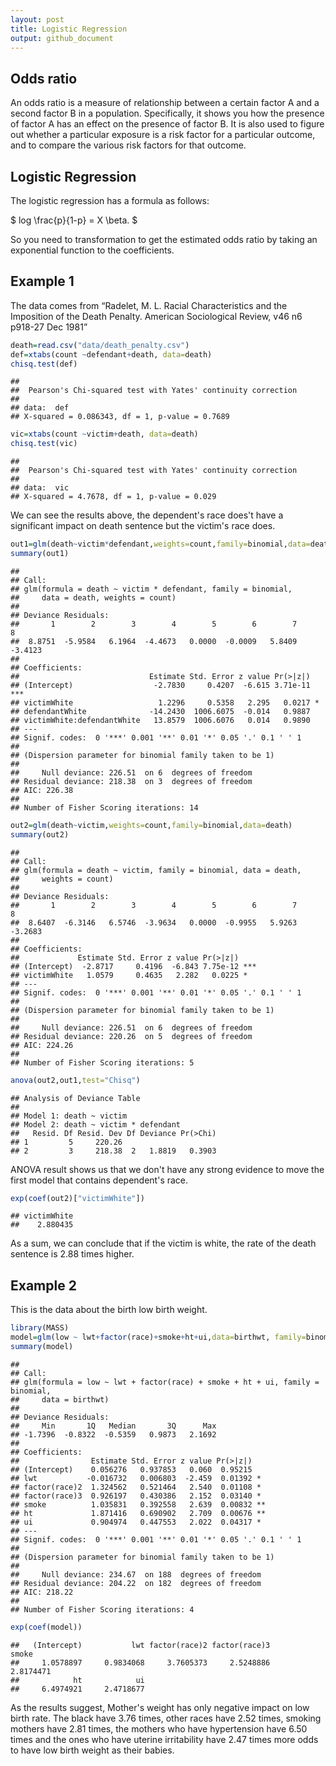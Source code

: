 ```yaml
---
layout: post
title: Logistic Regression
output: github_document
---
```


## Odds ratio

An odds ratio is a measure of relationship between a certain factor A
and a second factor B in a population. Specifically, it shows you how
the presence of factor A has an effect on the presence of factor B. It
is also used to figure out whether a particular exposure is a risk
factor for a particular outcome, and to compare the various risk factors
for that outcome.

## Logistic Regression

The logistic regression has a formula as follows:

$ log \frac{p}{1-p} = X \beta. $

So you need to transformation to get the estimated odds ratio by taking
an exponential function to the coefficients.

## Example 1

The data comes from “Radelet, M. L. Racial Characteristics and the
Imposition of the Death Penalty. American Sociological Review, v46 n6
p918-27 Dec 1981”

``` r
death=read.csv("data/death_penalty.csv")
def=xtabs(count ~defendant+death, data=death)
chisq.test(def)
```

    ##
    ##  Pearson's Chi-squared test with Yates' continuity correction
    ##
    ## data:  def
    ## X-squared = 0.086343, df = 1, p-value = 0.7689

``` r
vic=xtabs(count ~victim+death, data=death)
chisq.test(vic)
```

    ##
    ##  Pearson's Chi-squared test with Yates' continuity correction
    ##
    ## data:  vic
    ## X-squared = 4.7678, df = 1, p-value = 0.029

We can see the results above, the dependent's race does't have a significant impact on death sentence but the victim's race does.

``` r
out1=glm(death~victim*defendant,weights=count,family=binomial,data=death)
summary(out1)
```

    ##
    ## Call:
    ## glm(formula = death ~ victim * defendant, family = binomial,
    ##     data = death, weights = count)
    ##
    ## Deviance Residuals:
    ##       1        2        3        4        5        6        7        8  
    ##  8.8751  -5.9584   6.1964  -4.4673   0.0000  -0.0009   5.8409  -3.4123  
    ##
    ## Coefficients:
    ##                             Estimate Std. Error z value Pr(>|z|)    
    ## (Intercept)                  -2.7830     0.4207  -6.615 3.71e-11 ***
    ## victimWhite                   1.2296     0.5358   2.295   0.0217 *  
    ## defendantWhite              -14.2430  1006.6075  -0.014   0.9887    
    ## victimWhite:defendantWhite   13.8579  1006.6076   0.014   0.9890    
    ## ---
    ## Signif. codes:  0 '***' 0.001 '**' 0.01 '*' 0.05 '.' 0.1 ' ' 1
    ##
    ## (Dispersion parameter for binomial family taken to be 1)
    ##
    ##     Null deviance: 226.51  on 6  degrees of freedom
    ## Residual deviance: 218.38  on 3  degrees of freedom
    ## AIC: 226.38
    ##
    ## Number of Fisher Scoring iterations: 14

``` r
out2=glm(death~victim,weights=count,family=binomial,data=death)
summary(out2)
```

    ##
    ## Call:
    ## glm(formula = death ~ victim, family = binomial, data = death,
    ##     weights = count)
    ##
    ## Deviance Residuals:
    ##       1        2        3        4        5        6        7        8  
    ##  8.6407  -6.3146   6.5746  -3.9634   0.0000  -0.9955   5.9263  -3.2683  
    ##
    ## Coefficients:
    ##             Estimate Std. Error z value Pr(>|z|)    
    ## (Intercept)  -2.8717     0.4196  -6.843 7.75e-12 ***
    ## victimWhite   1.0579     0.4635   2.282   0.0225 *  
    ## ---
    ## Signif. codes:  0 '***' 0.001 '**' 0.01 '*' 0.05 '.' 0.1 ' ' 1
    ##
    ## (Dispersion parameter for binomial family taken to be 1)
    ##
    ##     Null deviance: 226.51  on 6  degrees of freedom
    ## Residual deviance: 220.26  on 5  degrees of freedom
    ## AIC: 224.26
    ##
    ## Number of Fisher Scoring iterations: 5

``` r
anova(out2,out1,test="Chisq")
```

    ## Analysis of Deviance Table
    ##
    ## Model 1: death ~ victim
    ## Model 2: death ~ victim * defendant
    ##   Resid. Df Resid. Dev Df Deviance Pr(>Chi)
    ## 1         5     220.26                     
    ## 2         3     218.38  2   1.8819   0.3903

ANOVA result shows us that we don't have any strong evidence to move the first model that contains dependent's race.

``` r
exp(coef(out2)["victimWhite"])
```

    ## victimWhite
    ##    2.880435

As a sum, we can conclude that if the victim is white, the rate of the death sentence is 2.88 times higher.

## Example 2

This is the data about the birth low birth weight.

``` r
library(MASS)
model=glm(low ~ lwt+factor(race)+smoke+ht+ui,data=birthwt, family=binomial)
summary(model)
```

    ##
    ## Call:
    ## glm(formula = low ~ lwt + factor(race) + smoke + ht + ui, family = binomial,
    ##     data = birthwt)
    ##
    ## Deviance Residuals:
    ##     Min       1Q   Median       3Q      Max  
    ## -1.7396  -0.8322  -0.5359   0.9873   2.1692  
    ##
    ## Coefficients:
    ##                Estimate Std. Error z value Pr(>|z|)   
    ## (Intercept)    0.056276   0.937853   0.060  0.95215   
    ## lwt           -0.016732   0.006803  -2.459  0.01392 *
    ## factor(race)2  1.324562   0.521464   2.540  0.01108 *
    ## factor(race)3  0.926197   0.430386   2.152  0.03140 *
    ## smoke          1.035831   0.392558   2.639  0.00832 **
    ## ht             1.871416   0.690902   2.709  0.00676 **
    ## ui             0.904974   0.447553   2.022  0.04317 *
    ## ---
    ## Signif. codes:  0 '***' 0.001 '**' 0.01 '*' 0.05 '.' 0.1 ' ' 1
    ##
    ## (Dispersion parameter for binomial family taken to be 1)
    ##
    ##     Null deviance: 234.67  on 188  degrees of freedom
    ## Residual deviance: 204.22  on 182  degrees of freedom
    ## AIC: 218.22
    ##
    ## Number of Fisher Scoring iterations: 4

``` r
exp(coef(model))
```

    ##   (Intercept)           lwt factor(race)2 factor(race)3         smoke
    ##     1.0578897     0.9834068     3.7605373     2.5248886     2.8174471
    ##            ht            ui
    ##     6.4974921     2.4718677

As the results suggest, Mother's weight has only negative impact on low birth rate. The black have 3.76 times, other races have 2.52 times, smoking mothers have 2.81 times, the mothers who have hypertension have 6.50 times and the ones who have uterine irritability have 2.47 times more odds to have low birth weight as their babies.
